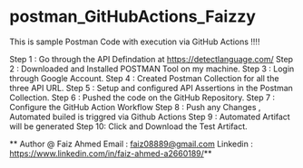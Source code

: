 # postman_GitHubActions_Faizzy

This is sample Postman Code with execution via GitHub Actions !!!!

Step 1 : Go through the API Defindation at https://detectlanguage.com/
Step 2 : Downloaded and Installed POSTMAN Tool on my machine.
Step 3 : Login through Google Account.
Step 4 : Created Postman Collection for all the three API URL.
Step 5 : Setup and configured API Assertions in the Postman Collection.
Step 6 : Pushed the code on the GitHub Repository.
Step 7 : Configure the GitHub Action Workflow
Step 8 : Push any Changes , Automated builed is triggred via Github Actions 
Step 9 : Automated Artifact will be generated 
Step 10: Click and Download the Test Artifact.

**
Author @ Faiz Ahmed
Email : faiz08889@gmail.com
Linkedin : https://www.linkedin.com/in/faiz-ahmed-a2660189/**
